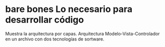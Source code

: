 # bare bones Lo necesario para desarrollar código
Muestra la arquitectura por capas. Arquitectura Modelo-Vista-Controlador en un archivo con dos tecnologías de sortware.
	
